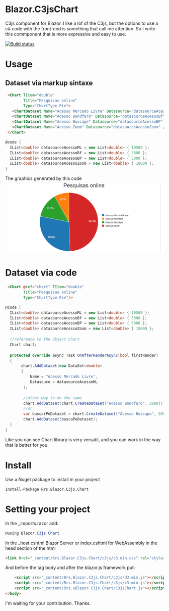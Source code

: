# Blazor.C3jsChart
C3js component for Blazor.
I like a lof of the C3js, but the options to use a c# code with the front-end is something that call me attention.
So I write this commponent that is more expressive and easy to use.

[![Build status](https://dev.azure.com/RRS-PRO/Blazor.Chart.C3js/_apis/build/status/Blazor.Chart.C3js-ASP.NET%20Core-CI)](https://dev.azure.com/RRS-PRO/Blazor.Chart.C3js/_build/latest?definitionId=9)
# Usage
## Dataset via markup sintaxe
```html
 <Chart TItem="double"
        Title="Pesquisas online"
        Type="ChartType.Pie">
   <ChartDataset Name="Acesso Mercado Livre" Datasource="datasourceAcessoML" />
   <ChartDataset Name="Acesso Bondfaro" Datasource="datasourceAcessoBf" />
   <ChartDataset Name="Acesso Buscape" Datasource="datasourceAcessoBP" />
   <ChartDataset Name="Acesso Zoom" Datasource="datasourceAcessoZoom" />
 </Chart>
```
```cs
@code {
  IList<double> datasourceAcessoML = new List<double> { 10500 };
  IList<double> datasourceAcessoBf = new List<double> { 3000 };
  IList<double> datasourceAcessoBP = new List<double> { 5000 };
  IList<double> datasourceAcessoZoom = new List<double> { 18000 };
}
```

The graphics generated by this code 
![Blazor.C3jsChart](/assets/ChartPieExample.png)

# Dataset via code
```html
 <Chart @ref="chart" TItem="double"
        Title="Pesquisas online"
        Type="ChartType.Pie"/>
```
```cs
@code {
  IList<double> datasourceAcessoML = new List<double> { 10500 };
  IList<double> datasourceAcessoBf = new List<double> { 3000 };
  IList<double> datasourceAcessoBP = new List<double> { 5000 };
  IList<double> datasourceAcessoZoom = new List<double> { 18000 };
  
  //reference to the object Chart
  Chart chart;
  
  protected override async Task OnAfterRenderAsync(bool firstRender)
  {
       chart.AddDataset(new DataSet<double>
       {
           Name = "Acesso Mercado Livre",
           Datasouce = datasourceAcessoML  
        );
        
        //other way to do the same
        chart.AddDataset(chart.CreateDataset("Acesso Bondfaro", 3000));
        //or
        var buscarPeDataset = chart.CreateDataset("Acesso Buscape", 5000)
        chart.AddDataset(buscaPeDataset);
  }
}
```
Like you can see Chart library is very versatil, and you can work in the way that is better for you. 
# Install
Use a Nuget package to install in your project 
```
Install-Package Rrs.Blazor.C3js.Chart
```

# Setting your project

In the _imports.razor add: 
```cs
@using Blazor.C3js.Chart
```
In the _host.cshtml Blazor Server or index.cshtml for WebAssembly 
in the head section of the html
```html
<link href="_content/Rrs.Blazor.C3js.Chart/c3js/c3.min.css" rel="stylesheet" />
```
And before the tag body and after the blazor.js framework put: 
```html
    <script src="_content/Rrs.Blazor.C3js.Chart/c3js/d3.min.js"></script>
    <script src="_content/Rrs.Blazor.C3js.Chart/c3js/c3.min.js"></script>
    <script src="_content/Rrs.sBlazor.C3js.Chart/C3jsChart.js"></script>
</body>
```
I'm waiting for your contribution.
Thanks.
